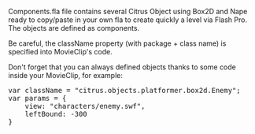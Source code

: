 Components.fla file contains several Citrus Object using Box2D and Nape ready to copy/paste in your own fla to create quickly a level via Flash Pro. The objects are defined as components.

Be careful, the className property (with package + class name) is specified into MovieClip's code.

Don't forget that you can always defined objects thanks to some code inside your MovieClip, for example:
<pre>var className = "citrus.objects.platformer.box2d.Enemy";
var params = {
	view: "characters/enemy.swf",
	leftBound: -300
}</pre>
